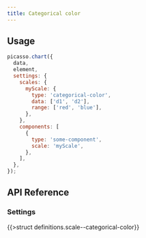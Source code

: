 ```yaml
---
title: Categorical color
---
```


## Usage

```js
picasso.chart({
  data,
  element,
  settings: {
    scales: {
      myScale: {
        type: 'categorical-color',
        data: ['d1', 'd2'],
        range: ['red', 'blue'],
      },
    },
    components: [
      {
        type: 'some-component',
        scale: 'myScale',
      },
    ],
  },
});
```

## API Reference

### Settings

{{>struct definitions.scale--categorical-color}}
